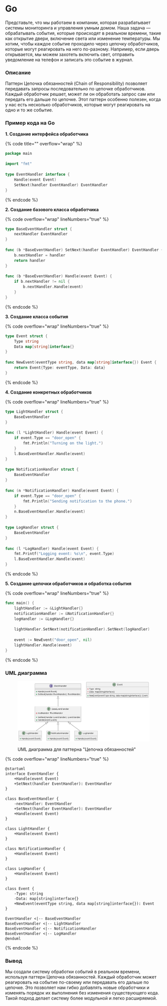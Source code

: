 # Go

Представьте, что мы работаем в компании, которая разрабатывает системы мониторинга и управления умным домом. Наша задача — обрабатывать события, которые происходят в реальном времени, такие как открытие двери, включение света или изменение температуры. Мы хотим, чтобы каждое событие проходило через цепочку обработчиков, которые могут реагировать на него по-разному. Например, если дверь открывается, мы можем захотеть включить свет, отправить уведомление на телефон и записать это событие в журнал.

### Описание

Паттерн Цепочка обязанностей (Chain of Responsibility) позволяет передавать запросы последовательно по цепочке обработчиков. Каждый обработчик решает, может ли он обработать запрос сам или передать его дальше по цепочке. Этот паттерн особенно полезен, когда у нас есть несколько обработчиков, которые могут реагировать на одно и то же событие.

### Пример кода на Go

**1. Создание интерфейса обработчика**

{% code title="" overflow="wrap" %}
```go
package main

import "fmt"

type EventHandler interface {
    Handle(event Event)
    SetNext(handler EventHandler) EventHandler
}
```
{% endcode %}

**2. Создание базового класса обработчика**

{% code overflow="wrap" lineNumbers="true" %}
```go
type BaseEventHandler struct {
    nextHandler EventHandler
}

func (b *BaseEventHandler) SetNext(handler EventHandler) EventHandler {
    b.nextHandler = handler
    return handler
}

func (b *BaseEventHandler) Handle(event Event) {
    if b.nextHandler != nil {
        b.nextHandler.Handle(event)
    }
}
```
{% endcode %}

**3. Создание класса события**

{% code overflow="wrap" lineNumbers="true" %}
```go
type Event struct {
    Type string
    Data map[string]interface{}
}

func NewEvent(eventType string, data map[string]interface{}) Event {
    return Event{Type: eventType, Data: data}
}
```
{% endcode %}

**4. Создание конкретных обработчиков**

{% code overflow="wrap" lineNumbers="true" %}
```go
type LightHandler struct {
    BaseEventHandler
}

func (l *LightHandler) Handle(event Event) {
    if event.Type == "door_open" {
        fmt.Println("Turning on the light.")
    }
    l.BaseEventHandler.Handle(event)
}

type NotificationHandler struct {
    BaseEventHandler
}

func (n *NotificationHandler) Handle(event Event) {
    if event.Type == "door_open" {
        fmt.Println("Sending notification to the phone.")
    }
    n.BaseEventHandler.Handle(event)
}

type LogHandler struct {
    BaseEventHandler
}

func (l *LogHandler) Handle(event Event) {
    fmt.Printf("Logging event: %s\n", event.Type)
    l.BaseEventHandler.Handle(event)
}
```
{% endcode %}

**5. Создание цепочки обработчиков и обработка события**

{% code overflow="wrap" lineNumbers="true" %}
```go
func main() {
    lightHandler := &LightHandler{}
    notificationHandler := &NotificationHandler{}
    logHandler := &LogHandler{}

    lightHandler.SetNext(notificationHandler).SetNext(logHandler)

    event := NewEvent("door_open", nil)
    lightHandler.Handle(event)
}
```
{% endcode %}

### UML диаграмма

<figure><img src="../../../../../.gitbook/assets/image (1) (1) (1) (1) (1) (1) (1) (1) (1) (1) (1) (1).png" alt=""><figcaption><p>UML диаграмма для паттерна "Цепочка обязанностей"</p></figcaption></figure>

{% code overflow="wrap" lineNumbers="true" %}
```plantuml
@startuml
interface EventHandler {
    +Handle(event Event)
    +SetNext(handler EventHandler): EventHandler
}

class BaseEventHandler {
    -nextHandler: EventHandler
    +SetNext(handler EventHandler): EventHandler
    +Handle(event Event)
}

class LightHandler {
    +Handle(event Event)
}

class NotificationHandler {
    +Handle(event Event)
}

class LogHandler {
    +Handle(event Event)
}

class Event {
    -Type: string
    -Data: map[string]interface{}
    +NewEvent(eventType string, data map[string]interface{}): Event
}

EventHandler <|-- BaseEventHandler
BaseEventHandler <|-- LightHandler
BaseEventHandler <|-- NotificationHandler
BaseEventHandler <|-- LogHandler
@enduml
```
{% endcode %}

### Вывод

Мы создали систему обработки событий в реальном времени, используя паттерн Цепочка обязанностей. Каждый обработчик может реагировать на событие по-своему или передавать его дальше по цепочке. Это позволяет нам гибко добавлять новые обработчики и изменять порядок их выполнения без изменения существующего кода. Такой подход делает систему более модульной и легко расширяемой.
